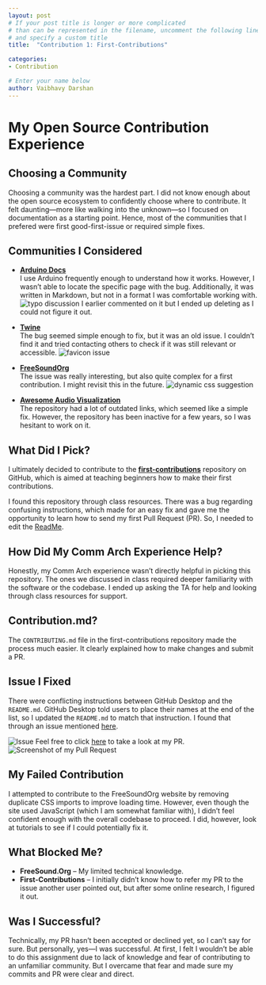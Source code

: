 ```yaml
---
layout: post
# If your post title is longer or more complicated
# than can be represented in the filename, uncomment the following line
# and specify a custom title
title:  "Contribution 1: First-Contributions"

categories: 
- Contribution

# Enter your name below
author: Vaibhavy Darshan
---
```

# My Open Source Contribution Experience

## Choosing a Community
Choosing a community was the hardest part. I did not know enough about the open source ecosystem to confidently choose where to contribute. It felt daunting—more like walking into the unknown—so I focused on documentation as a starting point. Hence, most of the communities that I prefered were first good-first-issue or required simple fixes.

## Communities I Considered

- **[Arduino Docs](https://github.com/arduino/docs-content)**  
  I use Arduino frequently enough to understand how it works. However, I wasn’t able to locate the specific page with the bug. Additionally, it was written in Markdown, but not in a format I was comfortable working with.
  ![typo discussion](https://github.com/vaibhavyxx/hfoss2025-blogs/blob/main/assets/images/contributions-1/arduino-docs-content.png?raw=true)
  I earlier commented on it but I ended up deleting as I could not figure it out.

- **[Twine](https://github.com/klembot/twinejs)**  
  The bug seemed simple enough to fix, but it was an old issue. I couldn’t find it and tried contacting others to check if it was still relevant or accessible.
  ![favicon issue]()

- **[FreeSoundOrg](https://github.com/MTG/freesound)**  
  The issue was really interesting, but also quite complex for a first contribution. I might revisit this in the future.
  ![dynamic css suggestion](https://github.com/vaibhavyxx/hfoss2025-blogs/blob/main/assets/images/contributions-1/freesound.png?raw=true)

- **[Awesome Audio Visualization](https://github.com/willianjusten/awesome-audio-visualization/issues)**  
  The repository had a lot of outdated links, which seemed like a simple fix. However, the repository has been inactive for a few years, so I was hesitant to work on it.

## What Did I Pick?

I ultimately decided to contribute to the **[first-contributions](https://github.com/firstcontributions/first-contributions)** repository on GitHub, which is aimed at teaching beginners how to make their first contributions.

I found this repository through class resources. There was a bug regarding confusing instructions, which made for an easy fix and gave me the opportunity to learn how to send my first Pull Request (PR). So, I needed to edit the [ReadMe](https://github.com/firstcontributions/first-contributions/blob/main/README.md).

## How Did My Comm Arch Experience Help?

Honestly, my Comm Arch experience wasn’t directly helpful in picking this repository. The ones we discussed in class required deeper familiarity with the software or the codebase. I ended up asking the TA for help and looking through class resources for support.

## Contribution.md?

The `CONTRIBUTING.md` file in the first-contributions repository made the process much easier. It clearly explained how to make changes and submit a PR.

## Issue I Fixed

There were conflicting instructions between GitHub Desktop and the `README.md`. GitHub Desktop told users to place their names at the end of the list, so I updated the `README.md` to match that instruction. I found that through an issue mentioned [here](https://github.com/firstcontributions/first-contributions/issues/96053).

![Issue](https://github.com/vaibhavyxx/hfoss2025-blogs/blob/main/assets/images/contributions-1/first-contribution-issue.png?raw=true)
Feel free to click [here](https://github.com/firstcontributions/first-contributions/pull/96227) to take a look at my PR.
![Screenshot of my Pull Request](https://github.com/vaibhavyxx/hfoss2025-blogs/blob/main/assets/images/contributions-1/first-contributions.png?raw=true)

## My Failed Contribution

I attempted to contribute to the FreeSoundOrg website by removing duplicate CSS imports to improve loading time. However, even though the site used JavaScript (which I am somewhat familiar with), I didn’t feel confident enough with the overall codebase to proceed. I did, however, look at tutorials to see if I could potentially fix it.

## What Blocked Me?

- **FreeSound.Org** – My limited technical knowledge.
- **First-Contributions** – I initially didn’t know how to refer my PR to the issue another user pointed out, but after some online research, I figured it out.

## Was I Successful?

Technically, my PR hasn’t been accepted or declined yet, so I can’t say for sure. But personally, yes—I was successful. At first, I felt I wouldn’t be able to do this assignment due to lack of knowledge and fear of contributing to an unfamiliar community. But I overcame that fear and made sure my commits and PR were clear and direct.




